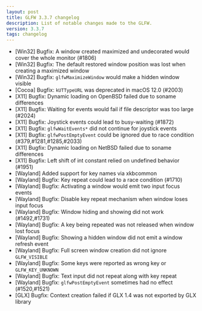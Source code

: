 ```yaml
---
layout: post
title: GLFW 3.3.7 changelog
description: List of notable changes made to the GLFW.
version: 3.3.7
tags: changelog
---
```


 - \[Win32\] Bugfix: A window created maximized and undecorated would cover the whole
   monitor (#1806)
 - \[Win32\] Bugfix: The default restored window position was lost when creating a maximized
   window
 - \[Win32\] Bugfix: `glfwMaximizeWindow` would make a hidden window visible
 - \[Cocoa\] Bugfix: `kUTTypeURL` was deprecated in macOS 12.0 (#2003)
 - \[X11\] Bugfix: Dynamic loading on OpenBSD failed due to soname differences
 - \[X11\] Bugfix: Waiting for events would fail if file descriptor was too large
   (#2024)
 - \[X11\] Bugfix: Joystick events could lead to busy-waiting (#1872)
 - \[X11\] Bugfix: `glfwWaitEvents*` did not continue for joystick events
 - \[X11\] Bugfix: `glfwPostEmptyEvent` could be ignored due to race condition
   (#379,#1281,#1285,#2033)
 - \[X11\] Bugfix: Dynamic loading on NetBSD failed due to soname differences
 - \[X11\] Bugfix: Left shift of int constant relied on undefined behavior (#1951)
 - \[Wayland\] Added support for key names via xkbcommon
 - \[Wayland\] Bugfix: Key repeat could lead to a race condition (#1710)
 - \[Wayland\] Bugfix: Activating a window would emit two input focus events
 - \[Wayland\] Bugfix: Disable key repeat mechanism when window loses input focus
 - \[Wayland\] Bugfix: Window hiding and showing did not work (#1492,#1731)
 - \[Wayland\] Bugfix: A key being repeated was not released when window lost focus
 - \[Wayland\] Bugfix: Showing a hidden window did not emit a window refresh event
 - \[Wayland\] Bugfix: Full screen window creation did not ignore `GLFW_VISIBLE`
 - \[Wayland\] Bugfix: Some keys were reported as wrong key or `GLFW_KEY_UNKNOWN`
 - \[Wayland\] Bugfix: Text input did not repeat along with key repeat
 - \[Wayland\] Bugfix: `glfwPostEmptyEvent` sometimes had no effect (#1520,#1521)
 - \[GLX\] Bugfix: Context creation failed if GLX 1.4 was not exported by GLX library

